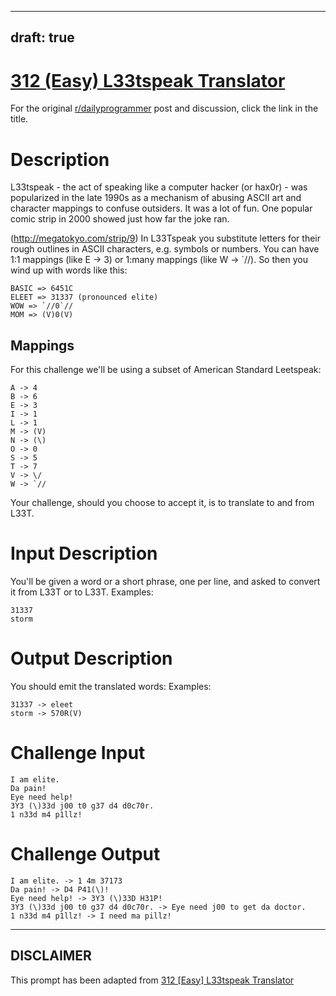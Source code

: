 ---
draft: true
----

# [312 (Easy) L33tspeak Translator](https://www.reddit.com/r/dailyprogrammer/comments/67dxts/20170424_challenge_312_easy_l33tspeak_translator/)

For the original [r/dailyprogrammer](https://www.reddit.com/r/dailyprogrammer/) post and discussion, click the link in the title.

# Description
L33tspeak - the act of speaking like a computer hacker (or hax0r) - was popularized in the late 1990s as a mechanism of abusing ASCII art and character mappings to confuse outsiders. It was a lot of fun. One popular comic strip in 2000 showed just how far the joke ran. 

(http://megatokyo.com/strip/9)
In L33Tspeak you substitute letters for their rough outlines in ASCII characters, e.g. symbols or numbers. You can have 1:1 mappings (like E -> 3) or 1:many mappings (like W -> `//). So then you wind up with words like this:


```
BASIC => 6451C
ELEET => 31337 (pronounced elite)
WOW => `//0`//
MOM => (V)0(V)
```
## Mappings
For this challenge we'll be using a subset of American Standard Leetspeak:


```
A -> 4
B -> 6
E -> 3
I -> 1
L -> 1
M -> (V)
N -> (\)
O -> 0
S -> 5
T -> 7
V -> \/
W -> `//
```
Your challenge, should you choose to accept it, is to translate to and from L33T. 

# Input Description
You'll be given a word or a short phrase, one per line, and asked to convert it from L33T or to L33T. Examples:


```
31337 
storm
```
# Output Description
You should emit the translated words: Examples:


```
31337 -> eleet
storm -> 570R(V)
```
# Challenge Input

```
I am elite.
Da pain!
Eye need help!
3Y3 (\)33d j00 t0 g37 d4 d0c70r.
1 n33d m4 p1llz!
```
# Challenge Output

```
I am elite. -> 1 4m 37173
Da pain! -> D4 P41(\)!
Eye need help! -> 3Y3 (\)33D H31P!
3Y3 (\)33d j00 t0 g37 d4 d0c70r. -> Eye need j00 to get da doctor.
1 n33d m4 p1llz! -> I need ma pillz!
```

----
## **DISCLAIMER**
This prompt has been adapted from [312 [Easy] L33tspeak Translator](https://www.reddit.com/r/dailyprogrammer/comments/67dxts/20170424_challenge_312_easy_l33tspeak_translator/
)
